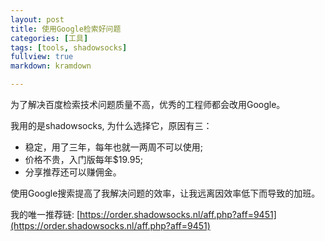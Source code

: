 ```yaml
---
layout: post
title: 使用Google检索好问题
categories: [工具]
tags: [tools, shadowsocks]
fullview: true
markdown: kramdown

---
```


为了解决百度检索技术问题质量不高，优秀的工程师都会改用Google。

我用的是shadowsocks, 为什么选择它，原因有三：
* 稳定，用了三年，每年也就一两周不可以使用;
* 价格不贵，入门版每年$19.95;
* 分享推荐还可以赚佣金。

使用Google搜索提高了我解决问题的效率，让我远离因效率低下而导致的加班。

我的唯一推荐链: [https://order.shadowsocks.nl/aff.php?aff=9451](https://order.shadowsocks.nl/aff.php?aff=9451)
